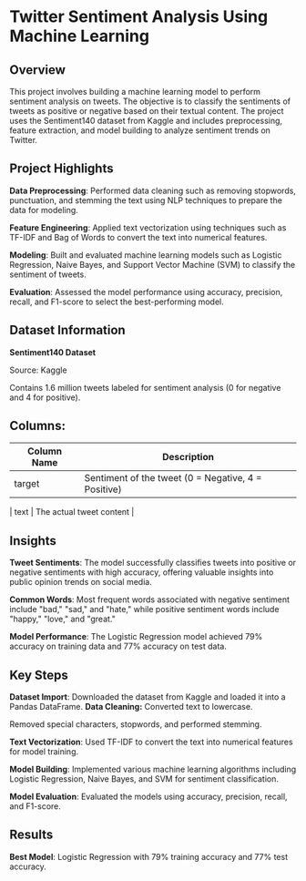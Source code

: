 # **Twitter Sentiment Analysis Using Machine Learning**

## **Overview**

This project involves building a machine learning model to perform sentiment analysis on tweets. The objective is to classify the sentiments of tweets as positive or negative based on their textual content. The project uses the Sentiment140 dataset from Kaggle and includes preprocessing, feature extraction, and model building to analyze sentiment trends on Twitter.

## **Project Highlights**

**Data Preprocessing**: Performed data cleaning such as removing stopwords, punctuation, and stemming the text using NLP techniques to prepare the data for modeling.

**Feature Engineering**: Applied text vectorization using techniques such as TF-IDF and Bag of Words to convert the text into numerical features.

**Modeling**: Built and evaluated machine learning models such as Logistic Regression, Naive Bayes, and Support Vector Machine (SVM) to classify the sentiment of tweets.

**Evaluation**: Assessed the model performance using accuracy, precision, recall, and F1-score to select the best-performing model.

## **Dataset Information**

**Sentiment140 Dataset**

Source: Kaggle

Contains 1.6 million tweets labeled for sentiment analysis (0 for negative and 4 for positive).

## **Columns:**

| **Column Name**	|            **Description**                           |
|-----------------|------------------------------------------------------|
| target	        |   Sentiment of the tweet (0 = Negative, 4 = Positive)|
                                                     
|  text	          |   The actual tweet content                           |

## **Insights**

**Tweet Sentiments**: The model successfully classifies tweets into positive or negative sentiments with high accuracy, offering valuable insights into public opinion trends on social media.

**Common Words**: Most frequent words associated with negative sentiment include "bad," "sad," and "hate," while positive sentiment words include "happy," "love," and "great."

**Model Performance**: The Logistic Regression model achieved 79% accuracy on training data and 77% accuracy on test data.

## **Key Steps**

**Dataset Import**: Downloaded the dataset from Kaggle and loaded it into a Pandas DataFrame.
**Data Cleaning:**
Converted text to lowercase.

Removed special characters, stopwords, and performed stemming.

**Text Vectorization**: Used TF-IDF to convert the text into numerical features for model training.

**Model Building**: Implemented various machine learning algorithms including Logistic Regression, Naive Bayes, and SVM for sentiment classification.

**Model Evaluation**: Evaluated the models using accuracy, precision, recall, and F1-score.

## **Results**

**Best Model**: Logistic Regression with 79% training accuracy and 77% test accuracy.
